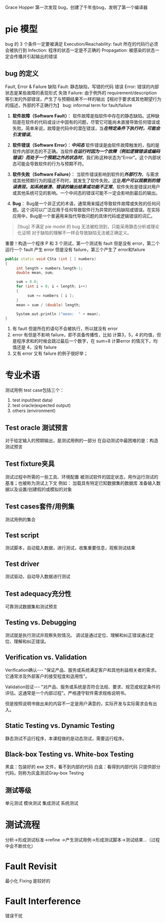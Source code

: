 Grace Hopper 第一次发现 bug，创建了千年虫bug，发明了第一个编译器

# pie 模型
bug 的 3 个条件一定要被满足
Execution/Reachability: fault 所在的代码行必须会被执行到
Infection: 程序的状态一定是不正确的
Propagation: 被感染的状态一定会传播并引起输出的错误

## bug 的定义

Fault, Error & Failure
缺陷 Fault: 静态缺陷，写错的代码
错误 Error: 错误的内部状态是某些故障的表现形式
失效 Failure: 由于例外的 requirement/description 等引发的外部错误，产生了与预期结果不一样的输出【相对于要求或其他期望行为的描述，外部的不正确行为】
bug: informal term for fault/failure

1. **软件故障（Software Fault）**： 软件故障是指软件中存在的静态缺陷。这种缺陷是在软件的代码或设计中固有的问题，尽管它可能尚未直接导致任何错误或失败。简单来说，故障是代码中的潜在错误，当***在特定条件下执行时，可能会引发错误***。
    
2. **软件错误（Software Error）**：***中间态*** 软件错误是由软件故障触发的，指的是软件内部状态的不正确。当软件***在运行时因为一个故障（例如逻辑错误或编码错误）而处于一个预期之外的状态时***，我们称这种状态为“Error”。这个内部状态可能会导致软件的行为与预期不符。
    
3. **软件失败（Software Failure）**： 当软件错误影响到软件的***外部行为***，与需求或其他预期行为的描述不符时，就发生了软件失败。这是***用户可以观察到的错误表现，如系统崩溃、错误的输出结果或功能不正常***。软件失败是错误对用户或其他系统可见的影响。一个中间态的错误可能不一定会影响到最后的输出。
    
4. **Bug**： Bug是一个非正式的术语，通常用来描述导致软件故障或失败的任何问题。这个词可以广泛应用于任何导致软件行为异常的代码缺陷或错误。在实际应用中，Bug是一个普遍用来指代导致问题的具体代码或逻辑错误的词汇。

>[!bug] 
>不满足 pie model 的 bug 无法被检测到，只能采用静态分析或理论化证明
>对于缺陷的理解不一样会导致缺陷无法被正确定义。

重要！构造一个程序 P 和 3 个测试，第一个测试有 fault 但是没有 error，第二个运行一个 fault 产生 error 但是没有 failure，第三个产生了 error和failure

```c++
public static void CSta (int [ ] numbers)
{
     int length = numbers.length-1;  
     double mean, sum;

     sum = 0.0;
     for (int i = 0; i < length; i++)
     {
          sum += numbers [ i ];
     } 
     mean = sum / (double) length;

     System.out.println ("mean:  " + mean);
}

```

1. 有 fault 但是所在的语句不会被执行，所以就没有 error
2. error 有但是不影响 failure，即不具备传播性，比如 计算3，5，4 的均值，但是程序求和的时候会跳过最后一个数字，在 sum=8 计算error 的情况下，均值还是 4，没有 failure
3. 又有 error 又有 failure 的例子很好举；

# 专业术语
测试用例 test case包括三个：
1. test input(test data)
2. test oracle(expected output)
3. others (environment)

## Test oracle 测试预言
对于给定输入的预期输出，是测试用例的一部分
在自动测试中最困难的是：构造测试预言

## Test fixture夹具
测试过程中所需的一些工具、环境配置
被测试软件的固定状态，用作运行测试的基准；也被称为测试上下文
例如： 加载具有特定已知数据集的数据库 准备输入数据以及设置/创建假的或模拟的对象

## Test cases套件/用例集
测试用例的集合
## Test script
测试脚本，自动载入数据，进行测试，收集重要信息，观察测试结果
## Test driver
测试驱动，自动导入数据进行测试
## Test adequacy充分性
可靠测试数据集和测试预言

## Testing vs. Debugging
测试就是执行测试并观察失败情况。
调试是通过定位、理解和纠正错误通过定位、理解和纠正错误。

## Verification vs. Validation
Verification确认--- "保证产品、服务或系统满足客户和其他利益相关者的需求。它通常涉及外部客户的接受程度和适用性"。

Validation验证--- "对产品、服务或系统是否符合法规、要求、规范或规定条件的评估。这通常是一个内部过程"。严格遵守软件需求规格说明书。

但是按照说明书做出来的内容不一定是用户满意的，实际开发与实际需求会有出入。

## Static Testing vs. Dynamic Testing
静态测试不运行程序，本课程做的是动态测试，需要运行程序。


## Black-box Testing vs. White-box Testing
黑盒：包装好的 exe 文件，看不到内部的代码
白盒：看得到内部代码
只提供部分代码，则称为灰盒测试Gray-box Testing


## 测试等级
单元测试
模块测试
集成测试
系统测试

# 测试流程
分析->形成测试标准->refine ->产生测试用例->形成测试脚本->测试结果...（过程中会不断优化）


# Fault Revisit 
最小化 Fixing 是较好的


# Fault Interference
错误干扰

